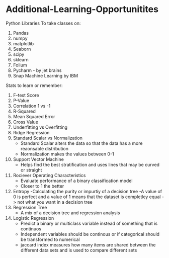 # Additional-Learning-Opportunitites
Python Libraries To take classes on:
1. Pandas
2. numpy
3. matplotlib
4. Seaborn
5. scipy
6. sklearn
7. Folium
8. Pycharm - by jet brains
9. Snap Machine Learning by IBM

Stats to learn or remember:
1. F-test Score
2. P-Value
3. Correlation 1 vs -1
4. R-Squared
5. Mean Squared Error
6. Cross Value
7. Underfitting vs Overfitting
8. Ridge Regression
9. Standard Scalar vs Normalization
    - Standard Scalar alters the data so that the data has a more reaonsable distribution
    - Normalization makes the values between 0-1
10. Support Vector Machine
    - Helps find the best stratification and uses lines that may be curved or straight
11. Rociever Operating Characteristics
    - Evaluate performance of a binary classification model
    - Closer to 1 the better
12. Entropy
    -Calculating the purity or impurtiy of a decision tree
    -A value of 0 is perfect and a value of 1 means that the dataset is completley equal -> not what you want in a decision tree
13. Regression Tree
    - A mix of a decision tree and regression analysis
14. Logistic Regression
    - Predict a binary or multiclass variable instead of something that is continuos
    - Independent variables should be continous or if categorical should be transformed to numerical
    - jaccard index measures how many items are shared between the different data sets and is used to compare different sets
